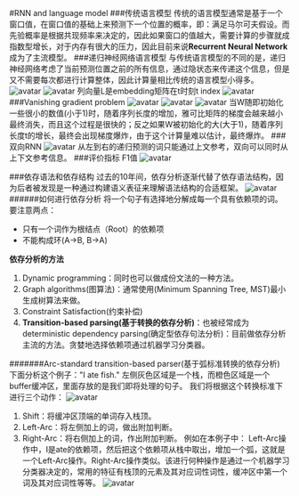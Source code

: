 #RNN and language model
###传统语言模型
传统的语言模型通常是基于一个窗口值，在窗口值的基础上来预测下一个位置的概率，即：满足马尔可夫假设。而先验概率是根据共现频率来决定的，因此如果窗口的值越大，需要计算的步骤就成指数型增长，对于内存有很大的压力，因此目前来说**Recurrent Neural Network**成为了主流模型。
###递归神经网络语言模型
与传统语言模型的不同的是，递归神经网络考虑了当前预测位置之前的所有信息，通过隐状态来传递这个信息，但是又不需要每次都进行计算整体，因此计算量相比传统的语言模型小得多。
![avatar](https://github.com/coderGray1296/NLP/blob/master/cs224n/pictures/5.1.png)
![avatar](https://github.com/coderGray1296/NLP/blob/master/cs224n/pictures/5.2.png)
列向量L是embedding矩阵在t时刻t index
![avatar](https://github.com/coderGray1296/NLP/blob/master/cs224n/pictures/5.3.png)
###Vanishing gradient problem
![avatar](https://github.com/coderGray1296/NLP/blob/master/cs224n/pictures/5.4.png)
![avatar](https://github.com/coderGray1296/NLP/blob/master/cs224n/pictures/5.5.png)
![avatar](https://github.com/coderGray1296/NLP/blob/master/cs224n/pictures/5.6.png)
当W随即初始化一些很小的数值(小于1)时，随着序列长度的增加，雅可比矩阵的梯度会越来越小最终消失，而且这个过程是很快的；反之如果W被初始化的大(大于1)，随着序列长度t的增长，最终会出现梯度爆炸，由于这个计算量难以估计，最终爆炸。
###双向RNN
![avatar](https://github.com/coderGray1296/NLP/blob/master/cs224n/pictures/5.7.png)
从左到右的递归预测的词只能通过上文参考，双向可以同时从上下文参考信息。
###评价指标 F1值
![avatar](https://github.com/coderGray1296/NLP/blob/master/cs224n/pictures/5.8.png)



###依存语法和依存结构
过去的10年间，依存分析逐渐代替了依存语法结构，因为后者被发现是一种通过构建语义表征来理解语法结构的合适框架。
![avatar](https://github.com/coderGray1296/NLP/blob/master/cs224n/pictures/4.3.png)
######如何进行依存分析
将一个句子有选择地分解成每一个具有依赖项的词。要注意两点：
- 只有一个词作为根结点（Root）的依赖项
- 不能构成环(A->B, B->A)

**依存分析的方法** 
1. Dynamic programming：同时也可以做成份文法的一种方法。
2. Graph algorithms(图算法)：通常使用(Minimum Spanning Tree, MST)最小生成树算法来做。
3. Constraint Satisfaction(约束补偿)
4. **Transition-based parsing(基于转换的依存分析)**：也被经常成为deterministic dependency parsing(确定型依存句法分析)：目前做依存分析主流的方法。贪婪地选择依赖项通过机器学习分类器。

#######Arc-standard transition-based parser(基于弧标准转换的依存分析)
下面分析这个例子："I ate fish."
左侧灰色区域是一个栈，而橙色区域是一个buffer缓冲区，里面存放的是我们即将处理的句子。
我们将根据这个转换标准下进行三个动作：
![avatar](https://github.com/coderGray1296/NLP/blob/master/cs224n/pictures/4.4.png)
1. Shift：将缓冲区顶端的单词存入栈顶。
2. Left-Arc：将左侧加上的词，做出附加判断。
3. Right-Arc：将右侧加上的词，作出附加判断。
例如在本例子中：
Left-Arc操作中，I是ate的依赖项，然后把这个依赖项从栈中取出，增加一个弧，这就是一个Left-Arc操作。Right-Arc操作类似。该进行何种操作是通过一个机器学习分类器决定的，常用的特征有栈顶的元素及其对应词性词性，缓冲区中第一个词及其对应词性等等。
![avatar](https://github.com/coderGray1296/NLP/blob/master/cs224n/pictures/4.5.png)
